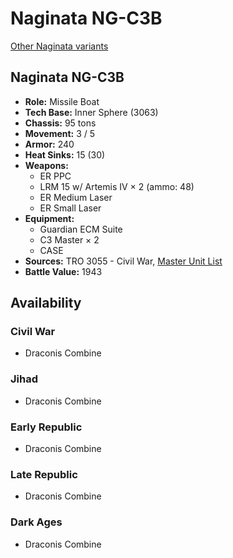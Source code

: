 # Naginata NG-C3B

[Other Naginata variants](../naginata.md)

## Naginata NG-C3B
- **Role:** Missile Boat
- **Tech Base:** Inner Sphere (3063)
- **Chassis:** 95 tons
- **Movement:** 3 / 5
- **Armor:** 240
- **Heat Sinks:** 15 (30)
- **Weapons:**
  - ER PPC
  - LRM 15 w/ Artemis IV × 2 (ammo: 48)
  - ER Medium Laser
  - ER Small Laser
- **Equipment:**
  - Guardian ECM Suite
  - C3 Master × 2
  - CASE
- **Sources:** TRO 3055 - Civil War, [Master Unit List](http://masterunitlist.info/Unit/Details/2254/naginata-ng-c3b)
- **Battle Value:** 1943

## Availability

### Civil War
- Draconis Combine

### Jihad
- Draconis Combine

### Early Republic
- Draconis Combine

### Late Republic
- Draconis Combine

### Dark Ages
- Draconis Combine

